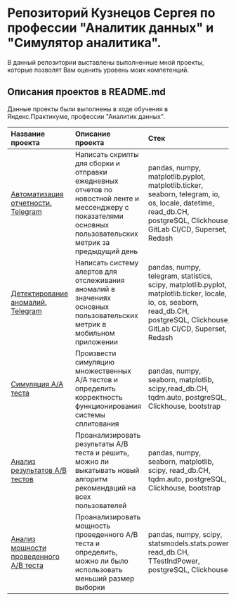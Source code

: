 # Репозиторий Кузнецов Сергея по профессии "Аналитик данных" и "Симулятор аналитика".

В данный репозитории выставлены выполненные мной проекты, которые позволят Вам оценить уровень моих компетенций.

## Описания проектов в README.md

Данные проекты были выполнены в ходе обучения в Яндекс.Практикуме, профессии "Аналитик данных".

| **Название проекта**                  | **Описание проекта**                                          | **Стек**                                 |
|:--------------------------------------|:--------------------------------------------------------------|:------------------------------------------------|
|[Автоматизация отчетности. Telegram](https://github.com/Sokolymba/Projects_Data_Analytics/tree/master/KC.%20%D0%90%D0%B2%D1%82%D0%BE%D0%BC%D0%B0%D1%82%D0%B8%D0%B7%D0%B0%D1%86%D0%B8%D1%8F%20%D0%BE%D1%82%D1%87%D0%B5%D1%82%D0%BD%D0%BE%D1%81%D1%82%D0%B8.%20Telegram)|Написать скрипты для сборки и отправки ежедневных отчетов по новостной ленте и мессенджеру с показателями основных пользовательских метрик за предыдущий день|pandas, numpy, matplotlib.pyplot, matplotlib.ticker, seaborn, telegram, io, os, locale, datetime, read_db.CH, postgreSQL, Clickhouse, GitLab CI/CD, Superset, Redash|
|[Детектирование аномалий. Telegram](https://github.com/Sokolymba/Projects_Data_Analytics/tree/master/KC.%20%D0%94%D0%B5%D1%82%D0%B5%D0%BA%D1%82%D0%B8%D1%80%D0%BE%D0%B2%D0%B0%D0%BD%D0%B8%D0%B5%20%D0%B0%D0%BD%D0%BE%D0%BC%D0%B0%D0%BB%D0%B8%D0%B9.%20Telegram)|Написать систему алертов для отcлеживания аномалий в значениях основных пользовательских метрик в мобильном приложении|pandas, numpy, telegram, statistics, scipy, matplotlib.pyplot, matplotlib.ticker, locale, io, os, seaborn, read_db.CH, postgreSQL, Clickhouse, GitLab CI/CD, Superset, Redash|
|[Симуляция A/A теста](https://github.com/Sokolymba/Projects_Data_Analytics/tree/master/KC.%20%D0%97%D0%B0%D0%BF%D1%83%D1%81%D0%BA%20A.B%20%D1%82%D0%B5%D1%81%D1%82%D0%BE%D0%B2/%D0%A1%D0%B8%D0%BC%D1%83%D0%BB%D1%8F%D1%86%D0%B8%D1%8F%20A.A%20%D1%82%D0%B5%D1%81%D1%82%D0%B0)|Произвести симуляцию множественных A/A тестов и определить корректность функционирования системы сплитования|pandas, numpy, seaborn, matplotlib, scipy,read_db.CH, tqdm.auto, postgreSQL, Clickhouse, bootstrap|
|[Анализ результатов A/B тестов](https://github.com/Sokolymba/Projects_Data_Analytics/tree/master/KC.%20%D0%97%D0%B0%D0%BF%D1%83%D1%81%D0%BA%20A.B%20%D1%82%D0%B5%D1%81%D1%82%D0%BE%D0%B2/%D0%90%D0%BD%D0%B0%D0%BB%D0%B8%D0%B7%20%D1%80%D0%B5%D0%B7%D1%83%D0%BB%D1%8C%D1%82%D0%B0%D1%82%D0%BE%D0%B2%20A.B%20%D1%82%D0%B5%D1%81%D1%82%D0%B0)|Проанализировать результаты A/B теста и решить, можно ли выкатывать новый алгоритм рекомендаций на всех пользователей|pandas, numpy, seaborn, matplotlib, scipy, read_db.CH, tqdm.auto, postgreSQL, Clickhouse, bootstrap|
|[Анализ мощности проведенного A/B теста](https://github.com/Sokolymba/Projects_Data_Analytics/tree/master/KC.%20%D0%97%D0%B0%D0%BF%D1%83%D1%81%D0%BA%20A.B%20%D1%82%D0%B5%D1%81%D1%82%D0%BE%D0%B2/%D0%90%D0%BD%D0%B0%D0%BB%D0%B8%D0%B7%20%D0%BC%D0%BE%D1%89%D0%BD%D0%BE%D1%81%D1%82%D0%B8%20%D0%BF%D1%80%D0%BE%D0%B2%D0%B5%D0%B4%D0%B5%D0%BD%D0%BD%D0%BE%D0%B3%D0%BE%20A.B%20%D1%82%D0%B5%D1%81%D1%82%D0%B0)|Проанализировать мощность проведенного A/B теста и определить, можно ли было использовать меньший размер выборки|pandas, numpy, scipy, statsmodels.stats.power, read_db.CH, TTestIndPower, postgreSQL, Clickhouse|
